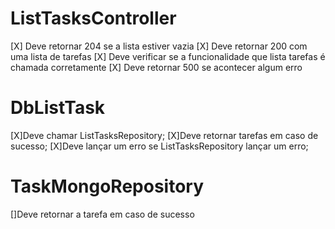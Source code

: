 # ListTasksController

[X] Deve retornar 204 se a lista estiver vazia
[X] Deve retornar 200 com uma lista de tarefas
[X] Deve verificar se a funcionalidade que lista tarefas é chamada corretamente
[X] Deve retornar 500 se acontecer algum erro

# DbListTask

[X]Deve chamar ListTasksRepository;
[X]Deve retornar tarefas em caso de sucesso;
[X]Deve lançar um erro se ListTasksRepository lançar um erro;

# TaskMongoRepository

[]Deve retornar a tarefa em caso de sucesso
